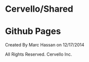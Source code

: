 Cervello/Shared
======

Github Pages
======

Created By Marc Hassan on 12/17/2014 

All Rights Reserved. Cervello Inc.
